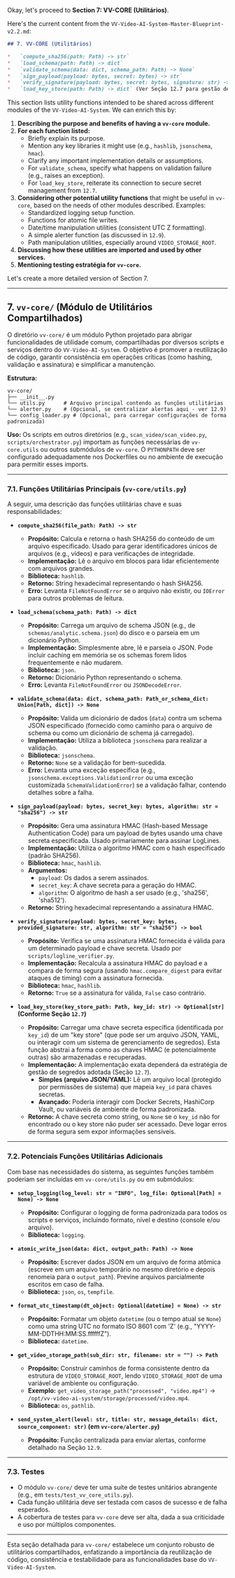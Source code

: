 Okay, let's proceed to **Section 7: VV-CORE (Utilitários)**.

Here's the current content from the `VV-Video-AI-System-Master-Blueprint-v2.2.md`:

```markdown
## 7. VV-CORE (Utilitários)

*   `compute_sha256(path: Path) -> str`
*   `load_schema(path: Path) -> dict`
*   `validate_schema(data: dict, schema_path: Path) -> None`
*   `sign_payload(payload: bytes, secret: bytes) -> str`
*   `verify_signature(payload: bytes, secret: bytes, signature: str) -> bool`
*   `load_key_store(path: Path) -> dict` (Ver Seção 12.7 para gestão de segredos)
```

This section lists utility functions intended to be shared across different modules of the `VV-Video-AI-System`. We can enrich this by:

1.  **Describing the purpose and benefits of having a `vv-core` module.**
2.  **For each function listed:**
    *   Briefly explain its purpose.
    *   Mention any key libraries it might use (e.g., `hashlib`, `jsonschema`, `hmac`).
    *   Clarify any important implementation details or assumptions.
    *   For `validate_schema`, specify what happens on validation failure (e.g., raises an exception).
    *   For `load_key_store`, reiterate its connection to secure secret management from `12.7`.
3.  **Considering other potential utility functions** that might be useful in `vv-core`, based on the needs of other modules described. Examples:
    *   Standardized logging setup function.
    *   Functions for atomic file writes.
    *   Date/time manipulation utilities (consistent UTC Z formatting).
    *   A simple alerter function (as discussed in `12.9`).
    *   Path manipulation utilities, especially around `VIDEO_STORAGE_ROOT`.
4.  **Discussing how these utilities are imported and used by other services.**
5.  **Mentioning testing estratégia for `vv-core`.**

Let's create a more detailed version of Section 7.

---

## 7. `vv-core/` (Módulo de Utilitários Compartilhados)

O diretório `vv-core/` é um módulo Python projetado para abrigar funcionalidades de utilidade comum, compartilhadas por diversos scripts e serviços dentro do `VV-Video-AI-System`. O objetivo é promover a reutilização de código, garantir consistência em operações críticas (como hashing, validação e assinatura) e simplificar a manutenção.

**Estrutura:**

```
vv-core/
├── __init__.py
└── utils.py      # Arquivo principal contendo as funções utilitárias
└── alerter.py    # (Opcional, se centralizar alertas aqui - ver 12.9)
└── config_loader.py # (Opcional, para carregar configurações de forma padronizada)
```

**Uso:**
Os scripts em outros diretórios (e.g., `scan_video/scan_video.py`, `scripts/orchestrator.py`) importam as funções necessárias de `vv-core.utils` ou outros submódulos de `vv-core`. O `PYTHONPATH` deve ser configurado adequadamente nos Dockerfiles ou no ambiente de execução para permitir esses imports.

---

### 7.1. Funções Utilitárias Principais (`vv-core/utils.py`)

A seguir, uma descrição das funções utilitárias chave e suas responsabilidades:

*   **`compute_sha256(file_path: Path) -> str`**
    *   **Propósito:** Calcula e retorna o hash SHA256 do conteúdo de um arquivo especificado. Usado para gerar identificadores únicos de arquivos (e.g., vídeos) e para verificações de integridade.
    *   **Implementação:** Lê o arquivo em blocos para lidar eficientemente com arquivos grandes.
    *   **Biblioteca:** `hashlib`.
    *   **Retorno:** String hexadecimal representando o hash SHA256.
    *   **Erro:** Levanta `FileNotFoundError` se o arquivo não existir, ou `IOError` para outros problemas de leitura.

*   **`load_schema(schema_path: Path) -> dict`**
    *   **Propósito:** Carrega um arquivo de schema JSON (e.g., de `schemas/analytic.schema.json`) do disco e o parseia em um dicionário Python.
    *   **Implementação:** Simplesmente abre, lê e parseia o JSON. Pode incluir caching em memória se os schemas forem lidos frequentemente e não mudarem.
    *   **Biblioteca:** `json`.
    *   **Retorno:** Dicionário Python representando o schema.
    *   **Erro:** Levanta `FileNotFoundError` ou `JSONDecodeError`.

*   **`validate_schema(data: dict, schema_path: Path_or_schema_dict: Union[Path, dict]) -> None`**
    *   **Propósito:** Valida um dicionário de dados (`data`) contra um schema JSON especificado (fornecido como caminho para o arquivo de schema ou como um dicionário de schema já carregado).
    *   **Implementação:** Utiliza a biblioteca `jsonschema` para realizar a validação.
    *   **Biblioteca:** `jsonschema`.
    *   **Retorno:** `None` se a validação for bem-sucedida.
    *   **Erro:** Levanta uma exceção específica (e.g., `jsonschema.exceptions.ValidationError` ou uma exceção customizada `SchemaValidationError`) se a validação falhar, contendo detalhes sobre a falha.

*   **`sign_payload(payload: bytes, secret_key: bytes, algorithm: str = "sha256") -> str`**
    *   **Propósito:** Gera uma assinatura HMAC (Hash-based Message Authentication Code) para um payload de bytes usando uma chave secreta especificada. Usado primariamente para assinar LogLines.
    *   **Implementação:** Utiliza o algoritmo HMAC com o hash especificado (padrão SHA256).
    *   **Biblioteca:** `hmac`, `hashlib`.
    *   **Argumentos:**
        *   `payload`: Os dados a serem assinados.
        *   `secret_key`: A chave secreta para a geração do HMAC.
        *   `algorithm`: O algoritmo de hash a ser usado (e.g., 'sha256', 'sha512').
    *   **Retorno:** String hexadecimal representando a assinatura HMAC.

*   **`verify_signature(payload: bytes, secret_key: bytes, provided_signature: str, algorithm: str = "sha256") -> bool`**
    *   **Propósito:** Verifica se uma assinatura HMAC fornecida é válida para um determinado payload e chave secreta. Usado por `scripts/logline_verifier.py`.
    *   **Implementação:** Recalcula a assinatura HMAC do payload e a compara de forma segura (usando `hmac.compare_digest` para evitar ataques de timing) com a assinatura fornecida.
    *   **Biblioteca:** `hmac`, `hashlib`.
    *   **Retorno:** `True` se a assinatura for válida, `False` caso contrário.

*   **`load_key_store(key_store_path: Path, key_id: str) -> Optional[str]` (Conforme Seção `12.7`)**
    *   **Propósito:** Carregar uma chave secreta específica (identificada por `key_id`) de um "key store" (que pode ser um arquivo JSON, YAML, ou interagir com um sistema de gerenciamento de segredos). Esta função abstrai a forma como as chaves HMAC (e potencialmente outras) são armazenadas e recuperadas.
    *   **Implementação:** A implementação exata dependerá da estratégia de gestão de segredos adotada (Seção `12.7`).
        *   **Simples (arquivo JSON/YAML):** Lê um arquivo local (protegido por permissões de sistema) que mapeia `key_id` para chaves secretas.
        *   **Avançado:** Poderia interagir com Docker Secrets, HashiCorp Vault, ou variáveis de ambiente de forma padronizada.
    *   **Retorno:** A chave secreta como string, ou `None` se o `key_id` não for encontrado ou o key store não puder ser acessado. Deve logar erros de forma segura sem expor informações sensíveis.

---

### 7.2. Potenciais Funções Utilitárias Adicionais

Com base nas necessidades do sistema, as seguintes funções também poderiam ser incluídas em `vv-core/utils.py` ou em submódulos:

*   **`setup_logging(log_level: str = "INFO", log_file: Optional[Path] = None) -> None`**
    *   **Propósito:** Configurar o logging de forma padronizada para todos os scripts e serviços, incluindo formato, nível e destino (console e/ou arquivo).
    *   **Biblioteca:** `logging`.

*   **`atomic_write_json(data: dict, output_path: Path) -> None`**
    *   **Propósito:** Escrever dados JSON em um arquivo de forma atômica (escreve em um arquivo temporário no mesmo diretório e depois renomeia para o `output_path`). Previne arquivos parcialmente escritos em caso de falha.
    *   **Biblioteca:** `json`, `os`, `tempfile`.

*   **`format_utc_timestamp(dt_object: Optional[datetime] = None) -> str`**
    *   **Propósito:** Formatar um objeto `datetime` (ou o tempo atual se `None`) como uma string UTC no formato ISO 8601 com 'Z' (e.g., "YYYY-MM-DDTHH:MM:SS.ffffffZ").
    *   **Biblioteca:** `datetime`.

*   **`get_video_storage_path(sub_dir: str, filename: str = "") -> Path`**
    *   **Propósito:** Construir caminhos de forma consistente dentro da estrutura de `VIDEO_STORAGE_ROOT`, lendo `VIDEO_STORAGE_ROOT` de uma variável de ambiente ou configuração.
    *   **Exemplo:** `get_video_storage_path("processed", "video.mp4")` -> `/opt/vv-video-ai-system/storage/processed/video.mp4`.
    *   **Biblioteca:** `os`, `pathlib`.

*   **`send_system_alert(level: str, title: str, message_details: dict, source_component: str)` (em `vv-core/alerter.py`)**
    *   **Propósito:** Função centralizada para enviar alertas, conforme detalhado na Seção `12.9`.

---

### 7.3. Testes

*   O módulo `vv-core/` deve ter uma suíte de testes unitários abrangente (e.g., em `tests/test_vv_core_utils.py`).
*   Cada função utilitária deve ser testada com casos de sucesso e de falha esperados.
*   A cobertura de testes para `vv-core` deve ser alta, dada a sua criticidade e uso por múltiplos componentes.

---

Esta seção detalhada para `vv-core/` estabelece um conjunto robusto de utilitários compartilhados, enfatizando a importância da reutilização de código, consistência e testabilidade para as funcionalidades base do `VV-Video-AI-System`.
